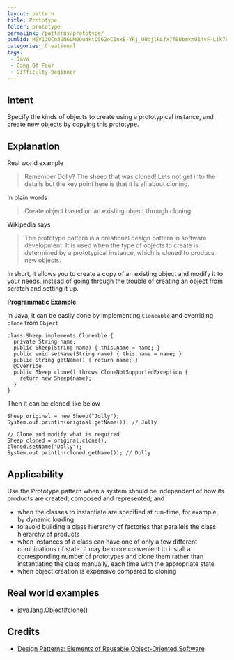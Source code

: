 ```yaml
---
layout: pattern
title: Prototype
folder: prototype
permalink: /patterns/prototype/
pumlid: HSV13OCm30NGLM00udktCS62eCInxE-YRj_UUdjlRLfx7fBUbmkmU14vF-Lik7BF4AzJ8OfIvw3Mys6mqyrltWw9Tkfc38XhqE3uWSmd9Zuc9AZ_bVHHB4V_0W00
categories: Creational
tags: 
 - Java
 - Gang Of Four
 - Difficulty-Beginner
---
```


## Intent
Specify the kinds of objects to create using a prototypical
instance, and create new objects by copying this prototype.

## Explanation
Real world example

> Remember Dolly? The sheep that was cloned! Lets not get into the details but the key point here is that it is all about cloning.

In plain words

> Create object based on an existing object through cloning.

Wikipedia says

> The prototype pattern is a creational design pattern in software development. It is used when the type of objects to create is determined by a prototypical instance, which is cloned to produce new objects.

In short, it allows you to create a copy of an existing object and modify it to your needs, instead of going through the trouble of creating an object from scratch and setting it up.

**Programmatic Example**

In Java, it can be easily done by implementing `Cloneable` and overriding `clone` from `Object`

```
class Sheep implements Cloneable {
  private String name;
  public Sheep(String name) { this.name = name; }
  public void setName(String name) { this.name = name; }
  public String getName() { return name; }
  @Override
  public Sheep clone() throws CloneNotSupportedException {
    return new Sheep(name);
  }
}
```

Then it can be cloned like below

```
Sheep original = new Sheep("Jolly");
System.out.println(original.getName()); // Jolly

// Clone and modify what is required
Sheep cloned = original.clone();
cloned.setName("Dolly");
System.out.println(cloned.getName()); // Dolly
```

## Applicability
Use the Prototype pattern when a system should be independent of how its products are created, composed and represented; and

* when the classes to instantiate are specified at run-time, for example, by dynamic loading
* to avoid building a class hierarchy of factories that parallels the class hierarchy of products
* when instances of a class can have one of only a few different combinations of state. It may be more convenient to install a corresponding number of prototypes and clone them rather than instantiating the class manually, each time with the appropriate state
* when object creation is expensive compared to cloning

## Real world examples

* [java.lang.Object#clone()](http://docs.oracle.com/javase/8/docs/api/java/lang/Object.html#clone%28%29)

## Credits

* [Design Patterns: Elements of Reusable Object-Oriented Software](http://www.amazon.com/Design-Patterns-Elements-Reusable-Object-Oriented/dp/0201633612)
